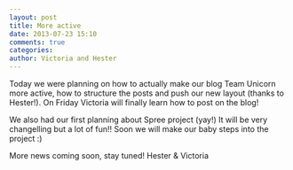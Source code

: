 ```yaml
---
layout: post
title: More active
date: 2013-07-23 15:10
comments: true
categories: 
author: Victoria and Hester
---
```


Today we were planning on how to actually make our blog Team Unicorn more active, how to structure the posts and push our new layout (thanks to Hester!). On Friday Victoria will finally learn how to post on the blog!

We also had our first planning about Spree project (yay!) It will be very changelling but a lot of fun!! 
Soon we will make our baby steps into the project :)

More news coming soon, stay tuned! 
Hester & Victoria

